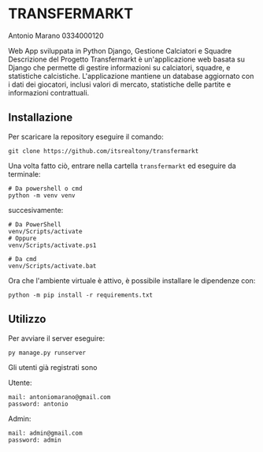 # TRANSFERMARKT

Antonio Marano 0334000120

Web App sviluppata in Python Django, Gestione Calciatori e Squadre Descrizione del Progetto Transfermarkt è un'applicazione web basata su Django che permette di gestire informazioni su calciatori, squadre, e statistiche calcistiche. L'applicazione mantiene un database aggiornato con i dati dei giocatori, inclusi valori di mercato, statistiche delle partite e informazioni contrattuali.


## Installazione
Per scaricare la repository eseguire il comando:
```
git clone https://github.com/itsrealtony/transfermarkt
```
Una volta fatto ciò, entrare nella cartella `transfermarkt` ed eseguire da terminale:
```
# Da powershell o cmd
python -m venv venv
```
succesivamente:
```
# Da PowerShell
venv/Scripts/activate
# Oppure
venv/Scripts/activate.ps1

# Da cmd
venv/Scripts/activate.bat
```
Ora che l'ambiente virtuale è attivo, è possibile installare le dipendenze con:
```
python -m pip install -r requirements.txt
```

## Utilizzo

Per avviare il server eseguire:
```
py manage.py runserver
```

Gli utenti già registrati sono

Utente:
```
mail: antoniomarano@gmail.com
password: antonio
```
Admin:
```
mail: admin@gmail.com
password: admin




